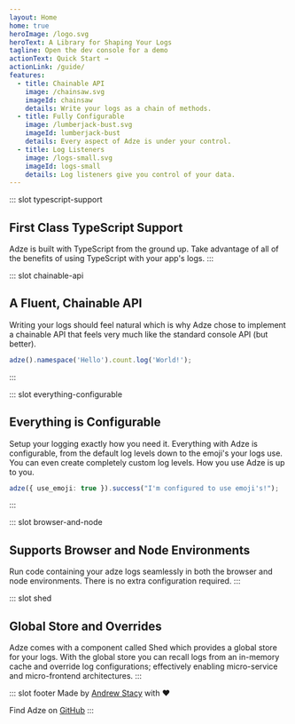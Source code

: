 ```yaml
---
layout: Home
home: true
heroImage: /logo.svg
heroText: A Library for Shaping Your Logs
tagline: Open the dev console for a demo
actionText: Quick Start →
actionLink: /guide/
features:
  - title: Chainable API
    image: /chainsaw.svg
    imageId: chainsaw
    details: Write your logs as a chain of methods.
  - title: Fully Configurable
    image: /lumberjack-bust.svg
    imageId: lumberjack-bust
    details: Every aspect of Adze is under your control.
  - title: Log Listeners
    image: /logs-small.svg
    imageId: logs-small
    details: Log listeners give you control of your data.
---
```


::: slot typescript-support
## First Class TypeScript Support

Adze is built with TypeScript from the ground up. Take advantage of all of the benefits of
using TypeScript with your app's logs.
:::

::: slot chainable-api
## A Fluent, Chainable API

Writing your logs should feel natural which is why Adze chose to implement a chainable
API that feels very much like the standard console API (but better).

```typescript
adze().namespace('Hello').count.log('World!');
```
:::

::: slot everything-configurable
## Everything is Configurable

Setup your logging exactly how you need it. Everything with Adze is configurable, from
the default log levels down to the emoji's your logs use. You can even create completely
custom log levels. How you use Adze is up to you.

```typescript
adze({ use_emoji: true }).success("I'm configured to use emoji's!");
```
:::

::: slot browser-and-node
## Supports Browser and Node Environments

Run code containing your adze logs seamlessly in both the browser and node environments.
There is no extra configuration required.
:::

::: slot shed
## Global Store and Overrides

Adze comes with a component called Shed which provides a global store for your logs. With the global
store you can recall logs from an in-memory cache and override log configurations; effectively 
enabling micro-service and micro-frontend architectures.
:::

::: slot footer
Made by [Andrew Stacy](https://github.com/AJStacy) with ❤️

Find Adze on [GitHub](https://github.com/AJStacy/adze)
:::